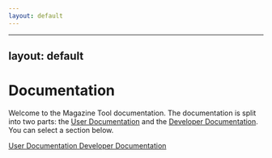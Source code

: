 ```yaml
---
layout: default
---
```


---
layout: default
---

# Documentation

Welcome to the Magazine Tool documentation. The documentation is split into two parts: the [User Documentation](docs/user) and the [Developer Documentation](docs/dev). You can select a section below.

<div class="docs-chooser">
    <div class="docs-chooser/wrapper">
        <a href="docs/user">
            <span>User Documentation</span>
        </a>
        <a href="docs/dev">
            <span>Developer Documentation</span>
        </a>
    </div>
</div>
